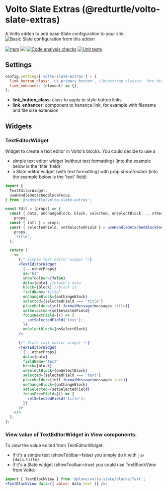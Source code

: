 # Volto Slate Extras (@redturtle/volto-slate-extras)

A Volto addon to add base Slate configuration to your site.
![Basic Slate configuration from this addon](/assets/images/basic_configuration.png)

[![npm](https://img.shields.io/npm/v/@redturtle/volto-slate-extras)](https://www.npmjs.com/package/@redturtle/volto-slate-extras)
[![](https://img.shields.io/badge/-Storybook-ff4785?logo=Storybook&logoColor=white&style=flat-square)](https://redturtle.github.io/volto-addons/)
[![Code analysis checks](https://github.com/redturtle/volto-addons/actions/workflows/code.yml/badge.svg)](https://github.com/redturtle/volto-addons/actions/workflows/code.yml)
[![Unit tests](https://github.com/redturtle/volto-addons/actions/workflows/unit.yml/badge.svg)](https://github.com/redturtle/volto-addons/actions/workflows/unit.yml)

## Settings

```jsx
config.settings['volto-slate-extras'] = {
  link_button_class: 'ui primary button', //bootstrap classes: 'btn btn-primary',
  link_enhancer: (element) => {},
};
```

- **link_button_class**: class to apply to style button links
- **link_enhancer**: component to henance link, for example with filename and file size extension

## Widgets

### TextEditorWidget

Widget to create a text editor in Volto's blocks. You could decide to use a

- simple text editor widget (without text formatting) (into the example below is the 'title' field)
- a Slate editor widget (with text formatting) with prop _showToolbar_ (into the example below is the 'text' field)

```jsx
import {
  TextEditorWidget,
  useHandleDetachedBlockFocus,
} from '@redturtle/volto-slate-extras';

const Edit = (props) => {
  const { data, onChangeBlock, block, selected, onSelectBlock, ...otherProps } =
    props;
  const { intl } = props;
  const { selectedField, setSelectedField } = useHandleDetachedBlockFocus(
    props,
    'title',
  );

  return (
    <>
      {/* Simple text editor widget */}
      <TextEditorWidget
        {...otherProps}
        as="h3"
        showToolbar={false}
        data={data} //block's data
        block={block} //block id
        fieldName="title"
        onChangeBlock={onChangeBlock}
        selected={selectedField === 'title'}
        placeholder={intl.formatMessage(messages.title)}
        setSelected={setSelectedField}
        focusNextField={() => {
          setSelectedField('text');
        }}
        onSelectBlock={onSelectBlock}
      />

      {/* Slate text editor widget */}
      <TextEditorWidget
        {...otherProps}
        data={data}
        fieldName="text"
        block={block}
        onSelectBlock={onSelectBlock}
        selected={selectedField === 'text'}
        placeholder={intl.formatMessage(messages.text)}
        onChangeBlock={onChangeBlock}
        setSelected={setSelectedField}
        focusPrevField={() => {
          setSelectedField('title');
        }}
      />
    </>
  );
};
```

### View value of TextEditorWidget in View components:

To view the value edited from TextEditorWidget:

- if it's a simple text (showToolbar=false) you simply do it with
  `jsx {data.title} `
- if it's a Slate widget (showToolbar=true) you could use TextBlockView from Volto:

```jsx
import { TextBlockView } from '@plone/volto-slate/blocks/Text';
<TextBlockView data={{ value: data.text }} />;
```
